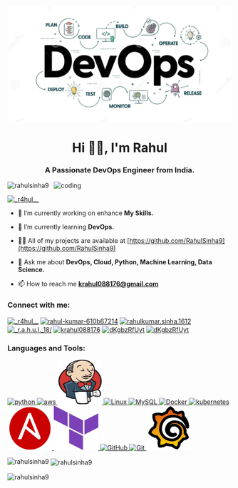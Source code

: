 ![Logo](https://github.com/RahulSinha9/RahulSinha9/blob/main/rahul.jpg)
<h1 align="center">Hi 👋🏻, I'm Rahul </h1>
<h3 align="center">A Passionate DevOps Engineer from India.</h3>
<img align="right" alt="coding" width="400" src="https://liveimages.algoworks.com/new-algoworks/wp-content/uploads/2022/06/28161925/DevOps-min.gif">

<p align="left"> <img src="https://komarev.com/ghpvc/?username=rahulsinha9&label=Profile%20views&color=0e75b6&style=flat" alt="rahulsinha9" /> </p>

<p align="left"> <a href="https://twitter.com/_r4hul__" target="blank"><img src="https://img.shields.io/twitter/follow/_r4hul__?logo=twitter&style=for-the-badge" alt="_r4hul__" /></a> </p>

- 🔭 I’m currently working on enhance **My Skills.**

- 🌱 I’m currently learning **DevOps.**

- 👨‍💻 All of my projects are available at [https://github.com/RahulSinha9](https://github.com/RahulSinha9)

- 💬 Ask me about **DevOps, Cloud, Python, Machine Learning, Data Science.**

- 📫 How to reach me **krahul088176@gmail.com**

<h3 align="left">Connect with me:</h3>
<p align="left">
<a href="https://twitter.com/_r4hul__" target="blank"><img align="center" src="https://raw.githubusercontent.com/rahuldkjain/github-profile-readme-generator/master/src/images/icons/Social/twitter.svg" alt="_r4hul__" height="80" width="70" /></a>
<a href="https://linkedin.com/in/rahul-kumar-610b67214" target="blank"><img align="center" src="https://raw.githubusercontent.com/rahuldkjain/github-profile-readme-generator/master/src/images/icons/Social/linked-in-alt.svg" alt="rahul-kumar-610b67214" height="80" width="70" /></a>
<a href="https://fb.com/rahulkumar.sinha.1612" target="blank"><img align="center" src="https://raw.githubusercontent.com/rahuldkjain/github-profile-readme-generator/master/src/images/icons/Social/facebook.svg" alt="rahulkumar.sinha.1612" height="80" width="70" /></a>
<a href="https://instagram.com/_r.a.h.u.l._18/" target="blank"><img align="center" src="https://raw.githubusercontent.com/rahuldkjain/github-profile-readme-generator/master/src/images/icons/Social/instagram.svg" alt="_r.a.h.u.l._18/" height="80" width="70" /></a>
<a href="https://www.codechef.com/users/krahul088176" target="blank"><img align="center" src="https://cdn.jsdelivr.net/npm/simple-icons@3.1.0/icons/codechef.svg" alt="krahul088176" height="80" width="70" /></a>
<a href="https://discord.gg/dKgbzRfUyt" target="blank"><img align="center" src="https://raw.githubusercontent.com/rahuldkjain/github-profile-readme-generator/master/src/images/icons/Social/discord.svg" alt="dKgbzRfUyt" height="80" width="70" /></a>
<a href="https://hashnode.com/@rahulsinha99" target="blank"><img align="center" src="https://www.svgrepo.com/show/353859/hashnode-icon.svg" alt="dKgbzRfUyt" height="80" width="70" /></a>
</p>

<h3 align="left">Languages and Tools:</h3>
<p align="left"> <a href="https://www.python.org" target="_blank" rel="noreferrer"> <img src="https://media3.giphy.com/media/KAq5w47R9rmTuvWOWa/200.gif?cid=6c09b95280ac4p2qsgrpk4rz3ci0jd30iz053kmmk5xzhphk&ep=v1_gifs_search&rid=200.gif&ct=g" alt="python" width="100" height="100"/> </a> <a href="https://aws.amazon.com" target="_blank" rel="noreferrer"> <img src=  "https://d1muf25xaso8hp.cloudfront.net/https%3A%2F%2Fmeta-q.cdn.bubble.io%2Ff1626431185579x696909144901865600%2F%25231-AWS-File-uploader-Any-size%25281%2529.gif?w=&h=&auto=compress&dpr=1&fit=max" alt="aws" width="100" height="100"/> </a> <a href="https://www.jenkins.com" target="_blank" rel="noreferrer"> <img src="jen.gif" alt="Jenkins" width="100" height="100"/> </a> <a href="https://linux.com" target="_blank" rel="noreferrer"> <img src="https://ftp.psu.ac.th/pub/linux-logo/tux122.gif" alt="Linux" width="100" height="100"/> </a> <a href="https://www.mySql.com" target="_blank" rel="noreferrer"> <img src="https://miro.medium.com/v2/resize:fit:1400/1*Fcb8NTqTBj7kCONnmF5wgQ.gif" alt="MySQL" width="100" height="100"/> </a> <a href="https://www.Docker.com" target="_blank" rel="noreferrer"> <img src="https://media.licdn.com/dms/image/D5612AQGrDzZwx8xCtw/article-cover_image-shrink_600_2000/0/1702880752441?e=2147483647&v=beta&t=lm0PkkUFWu9B2WNrV-gsOKX5R-v1Stmqh485k5sa4oU" alt="Docker" width="100" height="100"/> </a> <a href="https://www.kubernetes.com/" target="_blank" rel="noreferrer"> <img src="https://media.licdn.com/dms/image/D4D12AQHmYVlRd2faDg/article-cover_image-shrink_600_2000/0/1700770176087?e=2147483647&v=beta&t=XUuzWccuyup1rdvGRErsHFFGtUs9_IaaqB8aL0euA6A" alt="kubernetes" width="100" height="100"/> </a>  <a href="https://ansible.com" target="_blank" rel="noreferrer"> <img src="ans.gif" alt="Ansible" width="100" height="100"/> <a href="https://terraform.com/" target="_blank" rel="noreferrer"> <img src="ter.gif" alt="terraform" width="100" height="100"/> </a> <a href="https://www.gitHub.com" target="_blank" rel="noreferrer"> <img src="https://assets-v2.lottiefiles.com/a/f62481a4-1172-11ee-aa7c-232f008dfb14/Sl4fTVnhQL.gif" alt="GitHub" width="100" height="100"/> </a><a href="https://www.git.com/en" target="_blank" rel="noreferrer"> <img src="https://media2.giphy.com/media/v1.Y2lkPTc5MGI3NjExYXI4NGdmamk0bGsxYWpncXYyc2pjand4OHJndWh6dms1OXg2bGVwciZlcD12MV9pbnRlcm5hbF9naWZfYnlfaWQmY3Q9Zw/kH6CqYiquZawmU1HI6/giphy.gif" alt="Git" width="100" height="100"/> </a><a href="https://www.grafana.com" target="_blank" rel="noreferrer"> <img src="gra.gif" alt="grafana" width="100" height="100"/> </a> </p>

<p><img align="left" src="https://github-readme-stats.vercel.app/api/top-langs?username=rahulsinha9&show_icons=true&locale=en&layout=compact" alt="rahulsinha9" /></p>

<p>&nbsp;<img align="center" src="https://github-readme-stats.vercel.app/api?username=rahulsinha9&show_icons=true&locale=en" alt="rahulsinha9" /></p>

<p><img align="center" src="https://github-readme-streak-stats.herokuapp.com/?user=rahulsinha9&" alt="rahulsinha9" /></p>
